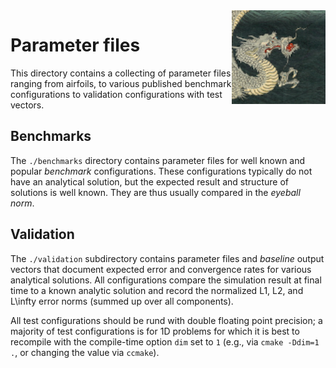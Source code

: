 <img align="right" height="150" src="../doc/logo.png">

Parameter files
===============

This directory contains a collecting of parameter files ranging from
airfoils, to various published benchmark configurations to validation
configurations with test vectors.

Benchmarks
----------

The `./benchmarks` directory contains parameter files for well known and
popular <i>benchmark</i> configurations. These configurations typically do
not have an analytical solution, but the expected result and structure of
solutions is well known. They are thus usually compared in the <i>eyeball
norm</i>.


Validation
----------

The `./validation` subdirectory contains parameter files and
<i>baseline</i> output vectors that document expected error and convergence
rates for various analytical solutions. All configurations compare the
simulation result at final time to a known analytic solution and record the
normalized L1, L2, and L\infty error norms (summed up over all components).

All test configurations should be rund with double floating point
precision; a majority of test configurations is for 1D problems for which
it is best to recompile with the compile-time option `dim` set to `1`
(e.g., via `cmake -Ddim=1 .`, or changing the value via `ccmake`).
